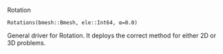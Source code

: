 Rotation

```
Rotations(bmesh::Bmesh, ele::Int64, α=0.0)
```

General driver for Rotation. It deploys the correct method for either 2D or 3D problems.

